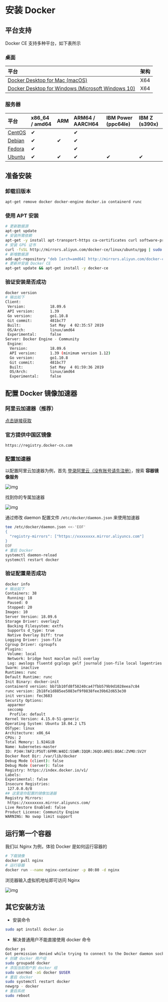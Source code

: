 # 安装 Docker

## 平台支持

Docker CE 支持多种平台，如下表所示

### 桌面

| 平台                                                         | 架构 |
| :----------------------------------------------------------- | :--- |
| [Docker Desktop for Mac (macOS)](http://www.qfdmy.com/wp-content/themes/quanbaike/go.php?url=aHR0cHM6Ly9kb2NzLmRvY2tlci5jb20vZG9ja2VyLWZvci1tYWMvaW5zdGFsbC8=) | X64  |
| [Docker Desktop for Windows (Microsoft Windows 10)](http://www.qfdmy.com/wp-content/themes/quanbaike/go.php?url=aHR0cHM6Ly9kb2NzLmRvY2tlci5jb20vZG9ja2VyLWZvci13aW5kb3dzL2luc3RhbGwv) | X64  |

### 服务器

| 平台                                                         | x86_64 / amd64 | ARM  | ARM64 / AARCH64 | IBM Power (ppc64le) | IBM Z (s390x) |
| :----------------------------------------------------------- | :------------- | :--- | :-------------- | :------------------ | :------------ |
| [CentOS](http://www.qfdmy.com/wp-content/themes/quanbaike/go.php?url=aHR0cHM6Ly9kb2NzLmRvY2tlci5jb20vaW5zdGFsbC9saW51eC9kb2NrZXItY2UvY2VudG9zLw==) | ✔              |      | ✔               |                     |               |
| [Debian](http://www.qfdmy.com/wp-content/themes/quanbaike/go.php?url=aHR0cHM6Ly9kb2NzLmRvY2tlci5jb20vaW5zdGFsbC9saW51eC9kb2NrZXItY2UvZGViaWFuLw==) | ✔              | ✔    | ✔               |                     |               |
| [Fedora](http://www.qfdmy.com/wp-content/themes/quanbaike/go.php?url=aHR0cHM6Ly9kb2NzLmRvY2tlci5jb20vaW5zdGFsbC9saW51eC9kb2NrZXItY2UvZmVkb3JhLw==) | ✔              |      | ✔               |                     |               |
| [Ubuntu](http://www.qfdmy.com/wp-content/themes/quanbaike/go.php?url=aHR0cHM6Ly9kb2NzLmRvY2tlci5jb20vaW5zdGFsbC9saW51eC9kb2NrZXItY2UvdWJ1bnR1Lw==) | ✔              | ✔    | ✔               | ✔                   | ✔             |

## 准备安装

### 卸载旧版本

```sh
apt-get remove docker docker-engine docker.io containerd runc
```

### 使用 APT 安装

```sh
# 更新数据源
apt-get update
# 安装所需依赖
apt-get -y install apt-transport-https ca-certificates curl software-properties-common
# 安装 GPG 证书
curl -fsSL http://mirrors.aliyun.com/docker-ce/linux/ubuntu/gpg | sudo apt-key add -
# 新增数据源
add-apt-repository "deb [arch=amd64] http://mirrors.aliyun.com/docker-ce/linux/ubuntu $(lsb_release -cs) stable"
# 更新并安装 Docker CE
apt-get update && apt-get install -y docker-ce
```

### 验证安装是否成功

```sh
docker version
# 输出如下
Client:
 Version:           18.09.6
 API version:       1.39
 Go version:        go1.10.8
 Git commit:        481bc77
 Built:             Sat May  4 02:35:57 2019
 OS/Arch:           linux/amd64
 Experimental:      false
Server: Docker Engine - Community
 Engine:
  Version:          18.09.6
  API version:      1.39 (minimum version 1.12)
  Go version:       go1.10.8
  Git commit:       481bc77
  Built:            Sat May  4 01:59:36 2019
  OS/Arch:          linux/amd64
  Experimental:     false
```

## 配置 Docker 镜像加速器

### 阿里云加速器（推荐）

[点击链接获取](http://www.qfdmy.com/wp-content/themes/quanbaike/go.php?url=aHR0cHM6Ly9wcm9tb3Rpb24uYWxpeXVuLmNvbS9udG1zL2FjdC9xd2JrLmh0bWw/dXNlckNvZGU9aGdxa3U3YzU=)

### 官方提供中国区镜像

```
https://registry.docker-cn.com
```

### 配置加速器

以配置阿里云加速器为例，首先 [登录阿里云（没有账号请先注册）](http://www.qfdmy.com/wp-content/themes/quanbaike/go.php?url=aHR0cHM6Ly9wcm9tb3Rpb24uYWxpeXVuLmNvbS9udG1zL2FjdC9xd2JrLmh0bWw/dXNlckNvZGU9aGdxa3U3YzU=)，搜索 **容器镜像服务**

![img](http://www.qfdmy.com/wp-content/uploads/2019/08/8e2280fbb4c6c26.png)

找到你的专属加速器

![img](http://www.qfdmy.com/wp-content/uploads/2019/08/ee2667294d92be1.png)

通过修改 daemon 配置文件 `/etc/docker/daemon.json` 来使用加速器

```sh
tee /etc/docker/daemon.json <<-'EOF'
{
  "registry-mirrors": ["https://xxxxxxxx.mirror.aliyuncs.com"]
}
EOF
# 重启 Docker
systemctl daemon-reload
systemctl restart docker
```

### 验证配置是否成功

```sh
docker info
# 输出如下
Containers: 38
 Running: 18
 Paused: 0
 Stopped: 20
Images: 10
Server Version: 18.09.6
Storage Driver: overlay2
 Backing Filesystem: extfs
 Supports d_type: true
 Native Overlay Diff: true
Logging Driver: json-file
Cgroup Driver: cgroupfs
Plugins:
 Volume: local
 Network: bridge host macvlan null overlay
 Log: awslogs fluentd gcplogs gelf journald json-file local logentries splunk syslog
Swarm: inactive
Runtimes: runc
Default Runtime: runc
Init Binary: docker-init
containerd version: bb71b10fd8f58240ca47fbb579b9d1028eea7c84
runc version: 2b18fe1d885ee5083ef9f0838fee39b62d653e30
init version: fec3683
Security Options:
 apparmor
 seccomp
  Profile: default
Kernel Version: 4.15.0-51-generic
Operating System: Ubuntu 18.04.2 LTS
OSType: linux
Architecture: x86_64
CPUs: 2
Total Memory: 1.924GiB
Name: kubernetes-master
ID: PJ4H:7AF2:P5UT:6FMR:W4DI:SSWR:IQQR:J6QO:ARES:BOAC:ZVMO:SV2Y
Docker Root Dir: /var/lib/docker
Debug Mode (client): false
Debug Mode (server): false
Registry: https://index.docker.io/v1/
Labels:
Experimental: false
Insecure Registries:
 127.0.0.0/8
## 这里是你配置的镜像加速器
Registry Mirrors:
 https://xxxxxxxx.mirror.aliyuncs.com/
Live Restore Enabled: false
Product License: Community Engine
WARNING: No swap limit support
```

## 运行第一个容器

我们以 Nginx 为例，体验 Docker 是如何运行容器的

```sh
# 下载镜像
docker pull nginx
# 运行容器
docker run --name nginx-container -p 80:80 -d nginx
```

浏览器输入虚拟机地址即可访问 Nginx

![img](http://www.qfdmy.com/wp-content/uploads/2019/08/1670b1982b988eb.png)

## 其它安装方法

- 安装命令

```sh
sudo apt install docker.io
```

- 解决普通用户不能直接使用 docker 命令

```sh
docker ps
Got permission denied while trying to connect to the Docker daemon socket at unix:///var/run/docker.sock: Get http://%2Fvar%2Frun%2Fdocker.sock/v1.39/containers/json: dial unix /var/run/docker.sock: connect: permission denied
# 创建 docker 用户组
sudo groupadd docker
# 添加当前用户到 docker 组
sudo usermod -aG docker $USER
# 重启 docker
sudo systemctl restart docker
newgrp - docker
# 重启系统
sudo reboot
```